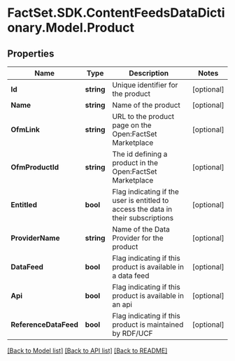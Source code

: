 # FactSet.SDK.ContentFeedsDataDictionary.Model.Product

## Properties

Name | Type | Description | Notes
------------ | ------------- | ------------- | -------------
**Id** | **string** | Unique identifier for the product | [optional] 
**Name** | **string** | Name of the product | [optional] 
**OfmLink** | **string** | URL to the product page on the Open:FactSet Marketplace | [optional] 
**OfmProductId** | **string** | The id defining a product in the Open:FactSet Marketplace | [optional] 
**Entitled** | **bool** | Flag indicating if the user is entitled to access the data in their subscriptions | [optional] 
**ProviderName** | **string** | Name of the Data Provider for the product | [optional] 
**DataFeed** | **bool** | Flag indicating if this product is available in a data feed | [optional] 
**Api** | **bool** | Flag indicating if this product is available in an api | [optional] 
**ReferenceDataFeed** | **bool** | Flag indicating if this product is maintained by RDF/UCF | [optional] 

[[Back to Model list]](../README.md#documentation-for-models) [[Back to API list]](../README.md#documentation-for-api-endpoints) [[Back to README]](../README.md)

